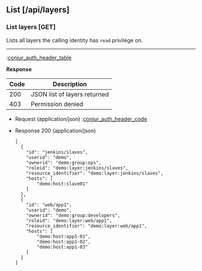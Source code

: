 ## List [/api/layers]

### List layers [GET]

Lists all layers the calling identity has `read` privilege on.

---

:[conjur_auth_header_table](partials/conjur_auth_header_table.md)

**Response**

|Code|Description|
|----|-----------|
|200|JSON list of layers returned|
|403|Permission denied|

+ Request (application/json)
    :[conjur_auth_header_code](partials/conjur_auth_header_code.md)

+ Response 200 (application/json)

    ```
    [
      {
        "id": "jenkins/slaves",
        "userid": "demo",
        "ownerid": "demo:group:ops",
        "roleid": "demo:layer:jenkins/slaves",
        "resource_identifier": "demo:layer:jenkins/slaves",
        "hosts": [
            "demo:host:slave01"
        ]
      },
      {
        "id": "web/app1",
        "userid": "demo",
        "ownerid": "demo:group:developers",
        "roleid": "demo:layer:web/app1",
        "resource_identifier": "demo:layer:web/app1",
        "hosts": [
            "demo:host:app1-01",
            "demo:host:app1-02",
            "demo:host:app1-03"
        ]
      }
    ]
    ```
